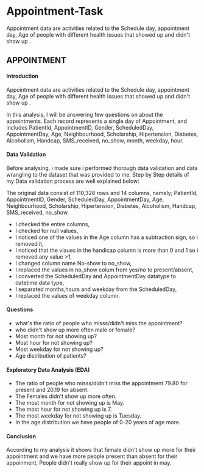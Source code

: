 # Appointment-Task
Appointment data are activities related to the Schedule day, appointment day, Age of people with different health issues that showed up and didn't show up .
## APPOINTMENT 

#### Introduction

Appointment data are activities related to the Schedule day, appointment day, Age of people with different health issues that showed up and didn't show up .

In this analysis, I will be answering few questions on about the appointments. Each record represents a single day of Appointment, and includes PatientId, AppointmentID, Gender, ScheduledDay, AppointmentDay, Age, Neighbourhood, Scholarship, Hipertension, Diabetes, Alcoholism, Handcap, SMS_received, no_show, month, weekday, hour.

#### Data Validation

Before analysing, i made sure i performed thorough data validation and data wrangling to the dataset that was provided to me. Step by Step details of my Data validation process are well explained below:

The original data consist of 110,328 rows and 14 columns, namely; PatientId, AppointmentID, Gender, ScheduledDay, AppointmentDay, Age, Neighbourhood, Scholarship, Hipertension, Diabetes, Alcoholism, Handcap, SMS_received, no_show.

* I checked the entire columns,
* I checked for null values,
* I noticed one of the values in the Age column has a subtraction sign, so i removed it,
* I noticed that the vlaues in the handicap column is more than 0 and 1 so i removed any value >1,
* I changed column name No-show to no_show,
* I replaced the values in no_show colum from yes/no to present/absent,
* I converted the ScheduledDay and AppointmentDay datatype to datetime data type,
* I separated months,hours and weekday from the ScheduledDay,
* I replaced the values of weekday column.


#### Questions

* what's the ratio of people who misss/didn't miss the appointment?
* who didn't show up more often male or female?
* Most month for not showing up?
* Most hour for not showing up?
* Most weekday for not showing up?
* Age distribution of patients?


#### Exploratory Data Analysis (EDA)

* The ratio of people who misss/didn't miss the appointment 79.80 for present and 20.19 for absent.
* The Females didn't show up more often.
* The most month for not showing up is May.
* The most hour for not showing up is 7.
* The most weekday for not showing up is Tuesday.
* In the age distribution we have people of 0-20 years of age more.


#### Conclusion

According to my analysis it shows that female didn't show up more for their appointment and we have more people present than absent for their appoinment, People didn't really show up for their appoint in may.
